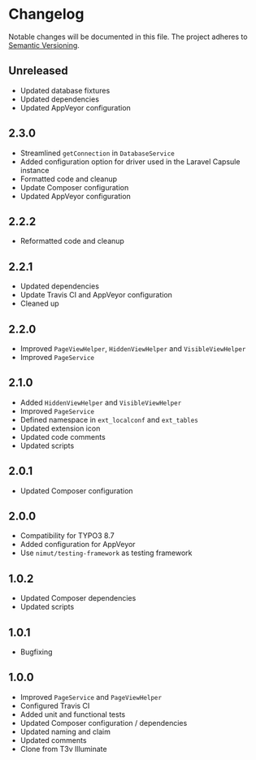 Changelog
=========

Notable changes will be documented in this file. The project adheres to [Semantic Versioning].

Unreleased
----------

* Updated database fixtures
* Updated dependencies
* Updated AppVeyor configuration

2.3.0
-----

* Streamlined `getConnection` in `DatabaseService`
* Added configuration option for driver used in the Laravel Capsule instance
* Formatted code and cleanup
* Update Composer configuration
* Updated AppVeyor configuration

2.2.2
-----

* Reformatted code and cleanup

2.2.1
-----

* Updated dependencies
* Update Travis CI and AppVeyor configuration
* Cleaned up

2.2.0
-----

* Improved `PageViewHelper`, `HiddenViewHelper` and `VisibleViewHelper`
* Improved `PageService`

2.1.0
-----

* Added `HiddenViewHelper` and `VisibleViewHelper`
* Improved `PageService`
* Defined namespace in `ext_localconf` and `ext_tables`
* Updated extension icon
* Updated code comments
* Updated scripts

2.0.1
-----

* Updated Composer configuration

2.0.0
-----

* Compatibility for TYPO3 8.7
* Added configuration for AppVeyor
* Use `nimut/testing-framework` as testing framework

1.0.2
-----

* Updated Composer dependencies
* Updated scripts

1.0.1
-----

* Bugfixing

1.0.0
-----

* Improved `PageService` and `PageViewHelper`
* Configured Travis CI
* Added unit and functional tests
* Updated Composer configuration / dependencies
* Updated naming and claim
* Updated comments
* Clone from T3v Illuminate

[Semantic Versioning]: http://semver.org "Semantic Versioning"